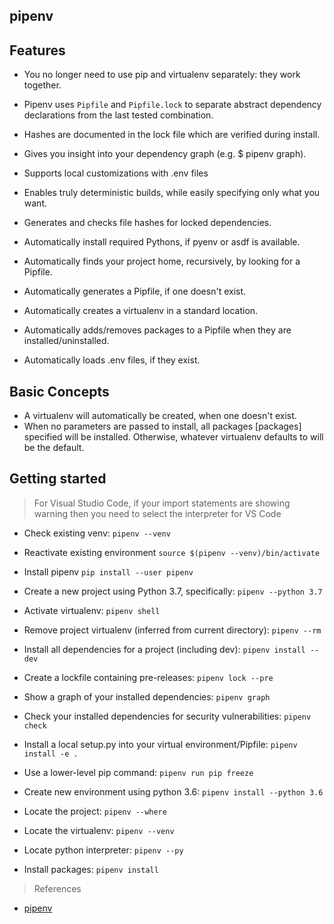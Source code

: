 pipenv
---

## Features 


- You no longer need to use pip and virtualenv separately: they work together.
- Pipenv uses `Pipfile` and `Pipfile.lock` to separate abstract dependency declarations from the last tested combination.
- Hashes are documented in the lock file which are verified during install.
- Gives you insight into your dependency graph (e.g. $ pipenv graph).
- Supports local customizations with .env files

- Enables truly deterministic builds, while easily specifying only what you want.
- Generates and checks file hashes for locked dependencies.
- Automatically install required Pythons, if pyenv or asdf is available.
- Automatically finds your project home, recursively, by looking for a Pipfile.
- Automatically generates a Pipfile, if one doesn't exist.
- Automatically creates a virtualenv in a standard location.
- Automatically adds/removes packages to a Pipfile when they are installed/uninstalled.
- Automatically loads .env files, if they exist.

## Basic Concepts


- A virtualenv will automatically be created, when one doesn't exist.
- When no parameters are passed to install, all packages [packages] specified will be installed. Otherwise, whatever virtualenv defaults to will be the default.

## Getting started

> For Visual Studio Code, if your import statements are showing warning then you need to select the interpreter for VS Code

- Check existing venv: `pipenv --venv`
- Reactivate existing environment `source $(pipenv --venv)/bin/activate`

- Install pipenv `pip install --user pipenv`
- Create a new project using Python 3.7, specifically: `pipenv --python 3.7`
- Activate virtualenv: `pipenv shell`
- Remove project virtualenv (inferred from current directory): `pipenv --rm`
- Install all dependencies for a project (including dev): `pipenv install --dev`
- Create a lockfile containing pre-releases: `pipenv lock --pre`
- Show a graph of your installed dependencies: `pipenv graph`
- Check your installed dependencies for security vulnerabilities: `pipenv check`
- Install a local setup.py into your virtual environment/Pipfile: `pipenv install -e .`
- Use a lower-level pip command: `pipenv run pip freeze`

- Create new environment using python 3.6: `pipenv install --python 3.6`
- Locate the project: `pipenv --where`
- Locate the virtualenv: `pipenv --venv`
- Locate python interpreter: `pipenv --py`

- Install packages: `pipenv install`


> References

- [pipenv](https://pypi.org/project/pipenv/#pipenv-python-development-workflow-for-humans)
